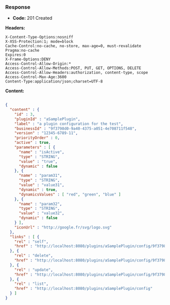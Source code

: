 ### Response

* **Code:** 201 Created

**Headers:**

`X-Content-Type-Options:nosniff`  
`X-XSS-Protection:1; mode=block`  
`Cache-Control:no-cache, no-store, max-age=0, must-revalidate`  
`Pragma:no-cache`  
`Expires:0`  
`X-Frame-Options:DENY`  
`Access-Control-Allow-Origin:*`  
`Access-Control-Allow-Methods:POST, PUT, GET, OPTIONS, DELETE`  
`Access-Control-Allow-Headers:authorization, content-type, scope`  
`Access-Control-Max-Age:3600`  
`Content-Type:application/json;charset=UTF-8`  

**Content:**

```json
    
{
  "content" : {
    "id" : 3,
    "pluginId" : "aSamplePlugin",
    "label" : "a plugin configuration for the test",
    "businessId" : "9f3798d0-9a40-4375-a051-4e708711f548",
    "version" : "12345-6789-11",
    "priorityOrder" : 0,
    "active" : true,
    "parameters" : [ {
      "name" : "isActive",
      "type" : "STRING",
      "value" : "true",
      "dynamic" : false
    }, {
      "name" : "param31",
      "type" : "STRING",
      "value" : "value31",
      "dynamic" : true,
      "dynamicsValues" : [ "red", "green", "blue" ]
    }, {
      "name" : "param32",
      "type" : "STRING",
      "value" : "value32",
      "dynamic" : false
    } ],
    "iconUrl" : "http://google.fr/svg/logo.svg"
  },
  "links" : [ {
    "rel" : "self",
    "href" : "http://localhost:8080/plugins/aSamplePlugin/config/9f3798d0-9a40-4375-a051-4e708711f548"
  }, {
    "rel" : "delete",
    "href" : "http://localhost:8080/plugins/aSamplePlugin/config/9f3798d0-9a40-4375-a051-4e708711f548"
  }, {
    "rel" : "update",
    "href" : "http://localhost:8080/plugins/aSamplePlugin/config/9f3798d0-9a40-4375-a051-4e708711f548"
  }, {
    "rel" : "list",
    "href" : "http://localhost:8080/plugins/aSamplePlugin/config"
  } ]
}
```
